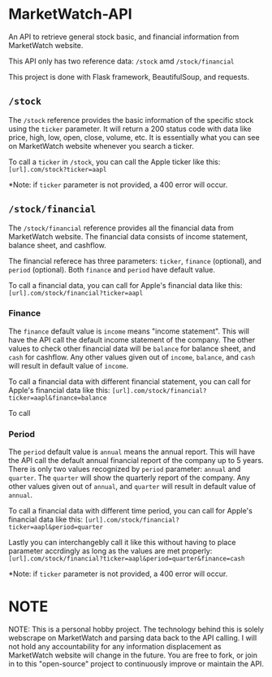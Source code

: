 # MarketWatch-API

An API to retrieve general stock basic, and financial information from MarketWatch website.

This API only has two reference data: `/stock` amd `/stock/financial`

This project is done with Flask framework, BeautifulSoup, and requests.

## `/stock`

The `/stock` reference provides the basic information of the specific stock using the `ticker` parameter. It will return a 200 status code with data like price, high, low, open, close, volume, etc. It is essentially what you can see on MarketWatch website whenever you search a ticker.

To call a `ticker` in `/stock`, you can call the Apple ticker like this:
`[url].com/stock?ticker=aapl`

\*Note: if `ticker` parameter is not provided, a 400 error will occur.

## `/stock/financial`

The `/stock/financial` reference provides all the financial data from MarketWatch website. The financial data consists of income statement, balance sheet, and cashflow.

The financial referece has three parameters: `ticker`, `finance` (optional), and `period` (optional). Both `finance` and `period` have default value.

To call a financial data, you can call for Apple's financial data like this:
`[url].com/stock/financial?ticker=aapl`

### Finance

The `finance` default value is `income` means "income statement". This will have the API call the default income statement of the company. The other values to check other financial data will be `balance` for balance sheet, and `cash` for cashflow. Any other values given out of `income`, `balance`, and `cash` will result in default value of `income`.

To call a financial data with different financial statement, you can call for Apple's financial data like this:
`[url].com/stock/financial?ticker=aapl&finance=balance`

To call

### Period

The `period` default value is `annual` means the annual report. This will have the API call the default annual financial report of the company up to 5 years. There is only two values recognized by `period` parameter: `annual` and `quarter`. The `quarter` will show the quarterly report of the company. Any other values given out of `annual`, and `quarter` will result in default value of `annual`.

To call a financial data with different time period, you can call for Apple's financial data like this:
`[url].com/stock/financial?ticker=aapl&period=quarter`

Lastly you can interchangebly call it like this without having to place parameter accrdingly as long as the values are met properly:
`[url].com/stock/financial?ticker=aapl&period=quarter&finance=cash`

\*Note: if `ticker` parameter is not provided, a 400 error will occur.

# NOTE

NOTE: This is a personal hobby project. The technology behind this is solely webscrape on MarketWatch and parsing data back to the API calling. I will not hold any accountability for any information displacement as MarketWatch website will change in the future. You are free to fork, or join in to this "open-source" project to continuously improve or maintain the API.
